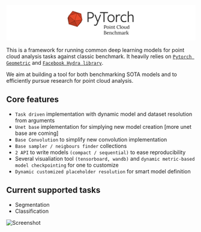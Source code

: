 ![Screenshot](logo.png)


This is a framework for running common deep learning models for point cloud analysis tasks against classic benchmark. It heavily relies on [```Pytorch Geometric```](https://github.com/rusty1s/pytorch_geometric) and [```Facebook Hydra library```](https://hydra.cc/docs/intro).

We aim at building a tool for both benchmarking SOTA models and to efficiently pursue research for point cloud analysis.

<h2>Core features</h2>

* ```Task driven``` implementation with dynamic model and dataset resolution from arguments
* ```Unet base``` implementation for simplying new model creation [more unet base are coming]
* ```Base Convolution``` to simplify new convolution implementation
* ```Base sampler / neigbours finder``` collections
* ```2 API``` to write models ```(compact / sequential)``` to ease reproducibility
* Several visualiation tool ```(tensorboard, wandb)``` and ```dynamic metric-based model checkpointing``` for one to customize
* ```Dynamic customized placeholder resolution``` for smart model definition

<h2>Current supported tasks</h2>

* Segmentation
* Classification


![Screenshot](https://uploads-ssl.webflow.com/5a9058c8f7462d00014ad4ff/5a988ceadc6c9b0001cb2511_point%20cloud.JPG)


